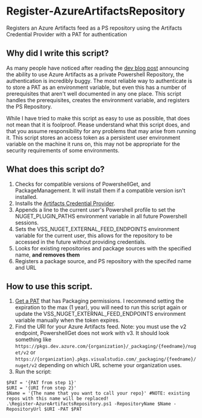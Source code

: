 # Register-AzureArtifactsRepository
Registers an Azure Artifacts feed as a PS repository using the Artifacts Credential Provider with a PAT for authentication

## Why did I write this script?
As many people have noticed after reading the [dev blog post](https://devblogs.microsoft.com/powershell/using-powershellget-with-azure-artifacts/) announcing the ability to use Azure Artifacts as a private Powershell Repository, the authentication is incredibly buggy. The most reliable way to authenticate is to store a PAT as an environment variable, but even this has a number of prerequisites that aren't well documented in any one place. This script handles the prerequisites, creates the environment variable, and registers the PS Repository.

While I have tried to make this script as easy to use as possible, that does not mean that it is foolproof. Please understand what this script does, and that you assume responsibility for any problems that may arise from running it. This script stores an access token as a persistent user environment variable on the machine it runs on, this may not be appropriate for the security requirements of some environments.

## What does this script do?
1. Checks for compatible versions of PowershellGet, and PackageManagement. It will install them if a compatible version isn't installed.
2. Installs the [Artifacts Credential Provider](https://github.com/microsoft/artifacts-credprovider).
3. Appends a line to the current user's Powershell profile to set the NUGET_PLUGIN_PATHS environment variable in all future Powershell sessions.
4. Sets the VSS_NUGET_EXTERNAL_FEED_ENDPOINTS environment variable for the current user, this allows for the repository to be accessed in the future without providing credentials.
5. Looks for existing repositories and package sources with the specified name, **and removes them**
6. Registers a package source, and PS repository with the specifed name and URL

## How to use this script.
1. [Get a PAT](https://docs.microsoft.com/en-us/azure/devops/organizations/accounts/use-personal-access-tokens-to-authenticate?view=azure-devops&tabs=preview-page#create-a-pat) that has Packaging permissions. I recommend setting the expiration to the max (1 year), you will need to run this script again or update the VSS_NUGET_EXTERNAL_FEED_ENDPOINTS environment variable manually when the token expires.
2. Find the URI for your Azure Artifacts feed. Note: you must use the v2 endpoint, PowershellGet does not work with v3. It should look something like `https://pkgs.dev.azure.com/{organization}/_packaging/{feedname}/nuget/v2` or `https://{organization}.pkgs.visualstudio.com/_packaging/{feedname}/nuget/v2` depending on which URL scheme your organization uses.
3. Run the script:
```
$PAT = '{PAT from step 1}'
$URI = '{URI from step 2}'
$Name = '{The name that you want to call your repo}' #NOTE: existing repos with this name will be replaced!
.\Register-AzureArtifactsRepository.ps1 -RepositoryName $Name -RepositoryUrl $URI -PAT $PAT
```
